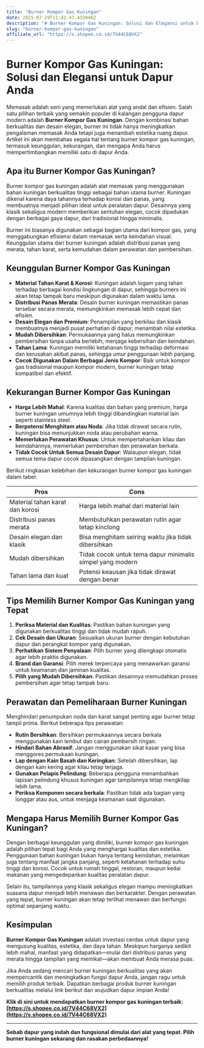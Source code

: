 ```yaml
---
title: "Burner Kompor Gas Kuningan"
date: 2025-07-29T11:42:47.433946Z
description: "# Burner Kompor Gas Kuningan: Solusi dan Elegansi untuk Dapur Anda..."
slug: "burner-kompor-gas-kuningan"
affiliate_url: "https://s.shopee.co.id/7V44C68VX2"
---
```

# Burner Kompor Gas Kuningan: Solusi dan Elegansi untuk Dapur Anda

Memasak adalah seni yang memerlukan alat yang andal dan efisien. Salah satu pilihan terbaik yang semakin populer di kalangan pengguna dapur modern adalah **Burner Kompor Gas Kuningan**. Dengan kombinasi bahan berkualitas dan desain elegan, burner ini tidak hanya meningkatkan pengalaman memasak Anda tetapi juga menambah estetika ruang dapur. Artikel ini akan membahas segala hal tentang burner kompor gas kuningan, termasuk keunggulan, kekurangan, dan mengapa Anda harus mempertimbangkan memiliki satu di dapur Anda.

## Apa itu Burner Kompor Gas Kuningan?

Burner kompor gas kuningan adalah alat memasak yang menggunakan bahan kuningan berkualitas tinggi sebagai bahan utama burner. Kuningan dikenal karena daya tahannya terhadap korosi dan panas, yang membuatnya menjadi pilihan ideal untuk peralatan dapur. Desainnya yang klasik sekaligus modern memberikan sentuhan elegan, cocok dipadukan dengan berbagai gaya dapur, dari tradisional hingga minimalis.

Burner ini biasanya digunakan sebagai bagian utama dari kompor gas, yang menggabungkan efisiensi dalam memasak serta keindahan visual. Keunggulan utama dari burner kuningan adalah distribusi panas yang merata, tahan karat, serta kemudahan dalam perawatan dan pembersihan.

## Keunggulan Burner Kompor Gas Kuningan

- **Material Tahan Karat & Korosi**: Kuningan adalah logam yang tahan terhadap berbagai kondisi lingkungan di dapur, sehingga burners ini akan tetap tampak baru meskipun digunakan dalam waktu lama.
- **Distribusi Panas Merata**: Desain burner kuningan memastikan panas tersebar secara merata, memungkinkan memasak lebih cepat dan efisien.
- **Desain Elegan dan Premium**: Penampilan yang berkilau dan klasik membuatnya menjadi pusat perhatian di dapur, menambah nilai estetika.
- **Mudah Dibersihkan**: Permukaannya yang halus memungkinkan pembersihan tanpa usaha berlebih, menjaga kebersihan dan keindahan.
- **Tahan Lama**: Kuningan memiliki ketahanan tinggi terhadap deformasi dan kerusakan akibat panas, sehingga umur penggunaan lebih panjang.
- **Cocok Digunakan Dalam Berbagai Jenis Kompor**: Baik untuk kompor gas tradisional maupun kompor modern, burner kuningan tetap kompatibel dan efektif.

## Kekurangan Burner Kompor Gas Kuningan

- **Harga Lebih Mahal**: Karena kualitas dan bahan yang premium, harga burner kuningan umumnya lebih tinggi dibandingkan material lain seperti stainless steel.
- **Berpotensi Menghitam atau Noda**: Jika tidak dirawat secara rutin, kuningan bisa menunjukkan noda atau perubahan warna.
- **Memerlukan Perawatan Khusus**: Untuk mempertahankan kilau dan keindahannya, memerlukan pembersihan dan perawatan berkala.
- **Tidak Cocok Untuk Semua Desain Dapur**: Walaupun elegan, tidak semua tema dapur cocok dipasangkan dengan tampilan kuningan.

Berikut ringkasan kelebihan dan kekurangan burner kompor gas kuningan dalam tabel:

| **Pros** | **Cons** |
| --- | --- |
| Material tahan karat dan korosi | Harga lebih mahal dari material lain |
| Distribusi panas merata | Membutuhkan perawatan rutin agar tetap kinclong |
| Desain elegan dan klasik | Bisa menghitam seiring waktu jika tidak dibersihkan |
| Mudah dibersihkan | Tidak cocok untuk tema dapur minimalis simpel yang modern |
| Tahan lama dan kuat | Potensi keausan jika tidak dirawat dengan benar |

## Tips Memilih Burner Kompor Gas Kuningan yang Tepat

1. **Periksa Material dan Kualitas**: Pastikan bahan kuningan yang digunakan berkualitas tinggi dan tidak mudah rapuh.
2. **Cek Desain dan Ukuran**: Sesuaikan ukuran burner dengan kebutuhan dapur dan perangkat kompor yang digunakan.
3. **Perhatikan Sistem Penyalaan**: Pilih burner yang dilengkapi otomatis agar lebih praktis digunakan.
4. **Brand dan Garansi**: Pilih merek terpercaya yang menawarkan garansi untuk keamanan dan jaminan kualitas.
5. **Pilih yang Mudah Dibersihkan**: Pastikan desainnya memudahkan proses pembersihan agar tetap tampak baru.

## Perawatan dan Pemeliharaan Burner Kuningan

Menghindari penumpukan noda dan karat sangat penting agar burner tetap tampil prima. Berikut beberapa tips perawatan:

- **Rutin Bersihkan**: Bersihkan permukaannya secara berkala menggunakan kain lembut dan cairan pembersih ringan.
- **Hindari Bahan Abrasif**: Jangan menggunakan sikat kasar yang bisa menggores permukaan kuningan.
- **Lap dengan Kain Basah dan Keringkan**: Setelah dibersihkan, lap dengan kain kering agar kilau tetap terjaga.
- **Gunakan Pelapis Pelindung**: Beberapa pengguna menambahkan lapisan pelindung khusus kuningan agar tampilannya tetap mengkilap lebih lama.
- **Periksa Komponen secara berkala**: Pastikan tidak ada bagian yang longgar atau aus, untuk menjaga keamanan saat digunakan.

## Mengapa Harus Memilih Burner Kompor Gas Kuningan?

Dengan berbagai keunggulan yang dimiliki, burner kompor gas kuningan adalah pilihan tepat bagi Anda yang menghargai kualitas dan estetika. Penggunaan bahan kuningan bukan hanya tentang keindahan, melainkan juga tentang manfaat jangka panjang, seperti ketahanan terhadap suhu tinggi dan korosi. Cocok untuk rumah tinggal, restoran, maupun kedai makanan yang mengedepankan kualitas peralatan dapur.

Selain itu, tampilannya yang klasik sekaligus elegan mampu meningkatkan suasana dapur menjadi lebih menawan dan berkarakter. Dengan perawatan yang tepat, burner kuningan akan tetap terlihat menawan dan berfungsi optimal sepanjang waktu.

## Kesimpulan

**Burner Kompor Gas Kuningan** adalah investasi cerdas untuk dapur yang mengusung kualitas, estetika, dan daya tahan. Meskipun harganya sedikit lebih mahal, manfaat yang didapatkan—mulai dari distribusi panas yang merata hingga tampilan yang memikat—akan membuat Anda merasa puas.

Jika Anda sedang mencari burner kuningan berkualitas yang akan mempercantik dan meningkatkan fungsi dapur Anda, jangan ragu untuk memilih produk terbaik. Dapatkan berbagai produk burner kuningan berkualitas melalui link berikut dan wujudkan dapur impian Anda!

**Klik di sini untuk mendapatkan burner kompor gas kuningan terbaik: [https://s.shopee.co.id/7V44C68VX2](https://s.shopee.co.id/7V44C68VX2)**

---

**Sebab dapur yang indah dan fungsional dimulai dari alat yang tepat. Pilih burner kuningan sekarang dan rasakan perbedaannya!**